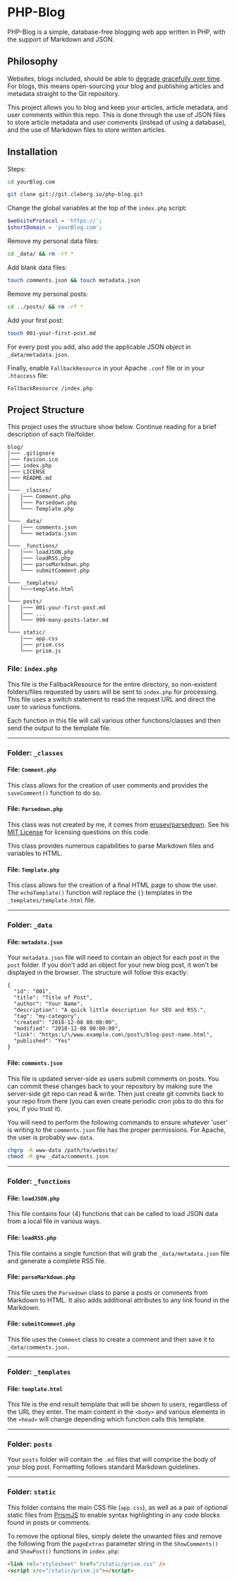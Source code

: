 # PHP-Blog

PHP-Blog is a simple, database-free blogging web app written in PHP, with the
support of Markdown and JSON.

## Philosophy

Websites, blogs included, should be able to
[degrade gracefully over time](https://brandur.org/fragments/graceful-degradation-time).
For blogs, this means open-sourcing your blog and publishing articles and
metadata straight to the Git repository.

This project allows you to blog and keep your articles, article metadata, and
user comments within this repo. This is done through the use of JSON files to
store article metadata and user comments (instead of using a database), and the
use of Markdown files to store written articles.

## Installation

Steps:

```bash
cd yourBlog.com
```

```bash
git clone git://git.cleberg.io/php-blog.git
```

Change the global variables at the top of the `index.php` script:

```php
$websiteProtocol = 'https://';
$shortDomain = 'yourBlog.com';
```

Remove my personal data files:

```bash
cd _data/ && rm -rf *
```

Add blank data files:

```bash
touch comments.json && touch metadata.json
```

Remove my personal posts:

```bash
cd ../posts/ && rm -rf *
```

Add your first post:

```bash
touch 001-your-first-post.md
```

For every post you add, also add the applicable JSON object in
`_data/metadata.json`.

Finally, enable `FallbackResource` in your Apache `.conf` file or in your
`.htaccess` file:

```apacheconf
FallbackResource /index.php
```

## Project Structure

This project uses the structure show below. Continue reading for a brief
description of each file/folder.

```text
blog/
│─── .gitignore
│─── favicon.ico
│─── index.php
│─── LICENSE
│─── README.md
│
└─── _classes/
│   │─── Comment.php
│   │─── Parsedown.php
│   └─── Template.php
│
└─── _data/
│   │─── comments.json
│   └─── metadata.json
│
└─── _functions/
│   │─── loadJSON.php
│   │─── loadRSS.php
│   │─── parseMarkdown.php
│   └─── submitComment.php
│
└─── _templates/
│   └───template.html
│
└─── posts/
│   │─── 001-your-first-post.md
│   │─── ...
│   └─── 999-many-posts-later.md
│
└─── static/
    │─── app.css
    │─── prism.css
    └─── prism.js
```

### File: `index.php`

This file is the FallbackResource for the entire directory, so non-existent
folders/files requested by users will be sent to `index.php` for processing.
This file uses a switch statement to read the request URL and direct the user to
various functions.

Each function in this file will call various other functions/classes and then
send the output to the template file.

---

### Folder: `_classes`

#### File: `Comment.php`

This class allows for the creation of user comments and provides the
`saveComment()` function to do so.

#### File: `Parsedown.php`

This class was not created by me, it comes from
[erusev/parsedown](https://github.com/erusev/parsedown). See his
[MIT License](https://raw.githubusercontent.com/erusev/parsedown/master/LICENSE.txt)
for licensing questions on this code.

This class provides numerous capabilities to parse Markdown files and variables
to HTML.

#### File: `Template.php`

This class allows for the creation of a final HTML page to show the user. The
`echoTemplate()` function will replace the `{}` templates in the
`_templates/template.html` file.

---

### Folder: `_data`

#### File: `metadata.json`

Your `metadata.json` file will need to contain an object for each post in the
`post` folder. If you don't add an object for your new blog post, it won't be
displayed in the browser. The structure will follow this exactly:

```
{
  "id": "001",
  "title": "Title of Post",
  "author": "Your Name",
  "description": "A quick little description for SEO and RSS.",
  "tag": "my-category",
  "created": "2018-12-08 00:00:00",
  "modified": "2018-12-08 00:00:00",
  "link": "https:\/\/www.example.com\/post\/blog-post-name.html",
  "published": "Yes"
}
```

#### File: `comments.json`

This file is updated server-side as users submit comments on posts. You can
commit these changes back to your repository by making sure the server-side git
repo can read & write. Then just create git commits back to your repo from there
(you can even create periodic cron jobs to do this for you, if you trust it).

You will need to perform the following commands to ensure whatever 'user' is
writing to the `comments.json` file has the proper permissions. For Apache, the
user is probably `www-data`.

```bash
chgrp -R www-data /path/to/website/
chmod -R g+w _data/comments.json
```

---

### Folder: `_functions`

#### File: `loadJSON.php`

This file contains four (4) functions that can be called to load JSON data from
a local file in various ways.

#### File: `loadRSS.php`

This file contains a single function that will grab the `_data/metadata.json`
file and generate a complete RSS file.

#### File: `parseMarkdown.php`

This file uses the `Parsedown` class to parse a posts or comments from Markdown
to HTML. It also adds additional attributes to any link found in the Markdown.

#### File: `submitComment.php`

This file uses the `Comment` class to create a comment and then save it to
`_data/comments.json`.

---

### Folder: `_templates`

#### File: `template.html`

This file is the end result template that will be shown to users, regardless of
the URL they enter. The main content in the `<body>` and various elements in the
`<head>` will change depending which function calls this template.

---

### Folder: `posts`

Your `posts` folder will contain the `.md` files that will comprise the body of
your blog post. Formatting follows standard Markdown guidelines.

---

### Folder: `static`

This folder contains the main CSS file (`app.css`), as well as a pair of
optional static files from [PrismJS](https://prismjs.com) to enable syntax
highlighting in any code blocks found in posts or comments.

To remove the optional files, simply delete the unwanted files and remove the
following from the `pageExtras` parameter string in the `ShowComments()` and
`ShowPost()` functions in `index.php`:

```html
<link rel="stylesheet" href="/static/prism.css" />
<script src="/static/prism.js"></script>
```
